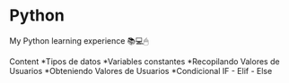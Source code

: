 # Python
 My Python learning experience 📚💻🖱
 
 Content 
 *Tipos de datos 
 *Variables constantes
 *Recopilando Valores de Usuarios
 *Obteniendo Valores de Usuarios
 *Condicional IF - Elif - Else
